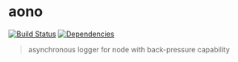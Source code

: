 # aono

[![Build Status][travis-image]][travis-url]
[![Dependencies][david-image]][david-url]

> asynchronous logger for node with back-pressure capability

[travis-image]: https://travis-ci.org/aono-logger/aono.svg?branch=master
[travis-url]: https://travis-ci.org/aono-logger/aono
[david-image]: https://david-dm.org/aono-logger/aono/status.svg
[david-url]: https://david-dm.org/aono-logger/aono
